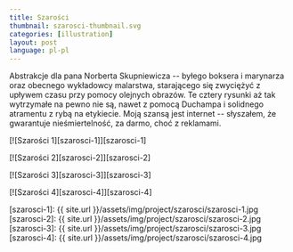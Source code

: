 ```yaml
---
title: Szarości
thumbnail: szarosci-thumbnail.svg
categories: [illustration]
layout: post
language: pl-pl
---
```


Abstrakcje dla pana Norberta Skupniewicza -- byłego boksera i marynarza oraz obecnego wykładowcy malarstwa, starającego się zwyciężyć z upływem czasu przy pomocy olejnych obrazów. Te cztery rysunki aż tak wytrzymałe na pewno nie są, nawet z pomocą Duchampa i solidnego atramentu z rybą na etykiecie. Moją szansą jest internet -- słyszałem, że gwarantuje nieśmiertelność, za darmo, choć z reklamami.

[![Szarości 1][szarosci-1]][szarosci-1]

[![Szarości 2][szarosci-2]][szarosci-2]

[![Szarości 3][szarosci-3]][szarosci-3]

[![Szarości 4][szarosci-4]][szarosci-4]

[szarosci-1]: {{ site.url }}/assets/img/project/szarosci/szarosci-1.jpg
[szarosci-2]: {{ site.url }}/assets/img/project/szarosci/szarosci-2.jpg
[szarosci-3]: {{ site.url }}/assets/img/project/szarosci/szarosci-3.jpg
[szarosci-4]: {{ site.url }}/assets/img/project/szarosci/szarosci-4.jpg